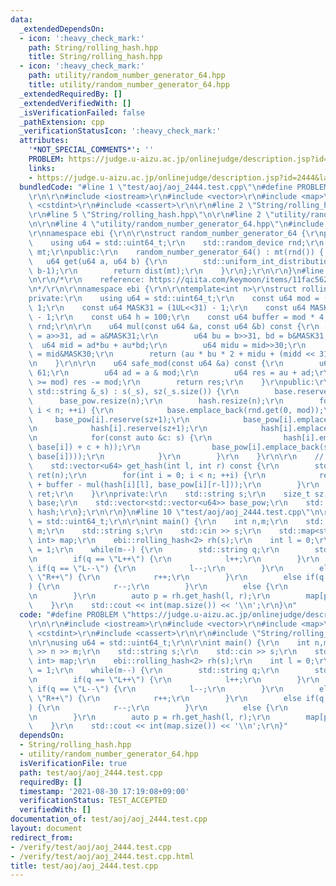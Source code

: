 ```yaml
---
data:
  _extendedDependsOn:
  - icon: ':heavy_check_mark:'
    path: String/rolling_hash.hpp
    title: String/rolling_hash.hpp
  - icon: ':heavy_check_mark:'
    path: utility/random_number_generator_64.hpp
    title: utility/random_number_generator_64.hpp
  _extendedRequiredBy: []
  _extendedVerifiedWith: []
  _isVerificationFailed: false
  _pathExtension: cpp
  _verificationStatusIcon: ':heavy_check_mark:'
  attributes:
    '*NOT_SPECIAL_COMMENTS*': ''
    PROBLEM: https://judge.u-aizu.ac.jp/onlinejudge/description.jsp?id=2444&lang=jp
    links:
    - https://judge.u-aizu.ac.jp/onlinejudge/description.jsp?id=2444&lang=jp
  bundledCode: "#line 1 \"test/aoj/aoj_2444.test.cpp\"\n#define PROBLEM \"https://judge.u-aizu.ac.jp/onlinejudge/description.jsp?id=2444&lang=jp\"\
    \r\n\r\n#include <iostream>\r\n#include <vector>\r\n#include <map>\r\n#include\
    \ <cstdint>\r\n#include <cassert>\r\n\r\n#line 2 \"String/rolling_hash.hpp\"\n\
    \r\n#line 5 \"String/rolling_hash.hpp\"\n\r\n#line 2 \"utility/random_number_generator_64.hpp\"\
    \n\r\n#line 4 \"utility/random_number_generator_64.hpp\"\n#include <random>\r\n\
    \r\nnamespace ebi {\r\n\r\nstruct random_number_generator_64 {\r\nprivate:\r\n\
    \    using u64 = std::uint64_t;\r\n    std::random_device rnd;\r\n    std::mt19937_64\
    \ mt;\r\npublic:\r\n    random_number_generator_64() : mt(rnd()) { }\r\n\r\n \
    \   u64 get(u64 a, u64 b) {\r\n        std::uniform_int_distribution<u64> dist(a,\
    \ b-1);\r\n        return dist(mt);\r\n    }\r\n};\r\n\r\n}\n#line 7 \"String/rolling_hash.hpp\"\
    \n\r\n/*\r\n    reference: https://qiita.com/keymoon/items/11fac5627672a6d6a9f6\r\
    \n*/\r\n\r\nnamespace ebi {\r\n\r\ntemplate<int n>\r\nstruct rolling_hash {\r\n\
    private:\r\n    using u64 = std::uint64_t;\r\n    const u64 mod = (1UL<<61) -\
    \ 1;\r\n    const u64 MASK31 = (1UL<<31) - 1;\r\n    const u64 MASK30 = (1UL<<30)\
    \ - 1;\r\n    const u64 h = 100;\r\n    const u64 buffer = mod * 4;\r\n    random_number_generator_64\
    \ rnd;\r\n\r\n    u64 mul(const u64 &a, const u64 &b) const {\r\n        u64 au\
    \ = a>>31, ad = a&MASK31;\r\n        u64 bu = b>>31, bd = b&MASK31;\r\n      \
    \  u64 mid = ad*bu + au*bd;\r\n        u64 midu = mid>>30;\r\n        u64 midd\
    \ = mid&MASK30;\r\n        return (au * bu * 2 + midu + (midd << 31) + ad * bd);\r\
    \n    }\r\n\r\n    u64 safe_mod(const u64 &a) const {\r\n        u64 au = a >>\
    \ 61;\r\n        u64 ad = a & mod;\r\n        u64 res = au + ad;\r\n        if(res\
    \ >= mod) res -= mod;\r\n        return res;\r\n    }\r\npublic:\r\n    rolling_hash(const\
    \ std::string &_s) : s(_s), sz(_s.size()) {\r\n        base.reserve(n);\r\n  \
    \      base_pow.resize(n);\r\n        hash.resize(n);\r\n        for(int i = 0;\
    \ i < n; ++i) {\r\n            base.emplace_back(rnd.get(0, mod));\r\n       \
    \     base_pow[i].reserve(sz+1);\r\n            base_pow[i].emplace_back(1);\r\
    \n            hash[i].reserve(sz+1);\r\n            hash[i].emplace_back(0);\r\
    \n            for(const auto &c: s) {\r\n                hash[i].emplace_back(safe_mod(mul(hash[i].back(),\
    \ base[i]) + c + h));\r\n                base_pow[i].emplace_back(safe_mod(mul(base_pow[i].back(),\
    \ base[i])));\r\n            }\r\n        }\r\n    }\r\n\r\n    // [l, r)\r\n\
    \    std::vector<u64> get_hash(int l, int r) const {\r\n        std::vector<u64>\
    \ ret(n);\r\n        for(int i = 0; i < n; ++i) {\r\n            ret[i] = safe_mod(hash[i][r]\
    \ + buffer - mul(hash[i][l], base_pow[i][r-l]));\r\n        }\r\n        return\
    \ ret;\r\n    }\r\nprivate:\r\n    std::string s;\r\n    size_t sz;\r\n    std::vector<u64>\
    \ base;\r\n    std::vector<std::vector<u64>> base_pow;\r\n    std::vector<std::vector<u64>>\
    \ hash;\r\n};\r\n\r\n}\n#line 10 \"test/aoj/aoj_2444.test.cpp\"\n\r\nusing u64\
    \ = std::uint64_t;\r\n\r\nint main() {\r\n    int n,m;\r\n    std::cin >> n >>\
    \ m;\r\n    std::string s;\r\n    std::cin >> s;\r\n    std::map<std::vector<u64>,\
    \ int> map;\r\n    ebi::rolling_hash<2> rh(s);\r\n    int l = 0;\r\n    int r\
    \ = 1;\r\n    while(m--) {\r\n        std::string q;\r\n        std::cin >> q;\r\
    \n        if(q == \"L++\") {\r\n            l++;\r\n        }\r\n        else\
    \ if(q == \"L--\") {\r\n            l--;\r\n        }\r\n        else if(q ==\
    \ \"R++\") {\r\n            r++;\r\n        }\r\n        else if(q == \"R--\"\
    ) {\r\n            r--;\r\n        }\r\n        else {\r\n            assert(0);\r\
    \n        }\r\n        auto p = rh.get_hash(l, r);\r\n        map[p] = 1;\r\n\
    \    }\r\n    std::cout << int(map.size()) << '\\n';\r\n}\n"
  code: "#define PROBLEM \"https://judge.u-aizu.ac.jp/onlinejudge/description.jsp?id=2444&lang=jp\"\
    \r\n\r\n#include <iostream>\r\n#include <vector>\r\n#include <map>\r\n#include\
    \ <cstdint>\r\n#include <cassert>\r\n\r\n#include \"String/rolling_hash.hpp\"\r\
    \n\r\nusing u64 = std::uint64_t;\r\n\r\nint main() {\r\n    int n,m;\r\n    std::cin\
    \ >> n >> m;\r\n    std::string s;\r\n    std::cin >> s;\r\n    std::map<std::vector<u64>,\
    \ int> map;\r\n    ebi::rolling_hash<2> rh(s);\r\n    int l = 0;\r\n    int r\
    \ = 1;\r\n    while(m--) {\r\n        std::string q;\r\n        std::cin >> q;\r\
    \n        if(q == \"L++\") {\r\n            l++;\r\n        }\r\n        else\
    \ if(q == \"L--\") {\r\n            l--;\r\n        }\r\n        else if(q ==\
    \ \"R++\") {\r\n            r++;\r\n        }\r\n        else if(q == \"R--\"\
    ) {\r\n            r--;\r\n        }\r\n        else {\r\n            assert(0);\r\
    \n        }\r\n        auto p = rh.get_hash(l, r);\r\n        map[p] = 1;\r\n\
    \    }\r\n    std::cout << int(map.size()) << '\\n';\r\n}"
  dependsOn:
  - String/rolling_hash.hpp
  - utility/random_number_generator_64.hpp
  isVerificationFile: true
  path: test/aoj/aoj_2444.test.cpp
  requiredBy: []
  timestamp: '2021-08-30 17:19:08+09:00'
  verificationStatus: TEST_ACCEPTED
  verifiedWith: []
documentation_of: test/aoj/aoj_2444.test.cpp
layout: document
redirect_from:
- /verify/test/aoj/aoj_2444.test.cpp
- /verify/test/aoj/aoj_2444.test.cpp.html
title: test/aoj/aoj_2444.test.cpp
---
```

